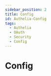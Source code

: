 ```yaml
---
sidebar_position: 2
title: Config
id: Authelia-Config
tags:
  - Authelia
  - OAuth
  - Security
  - Config  
---
```


# Config